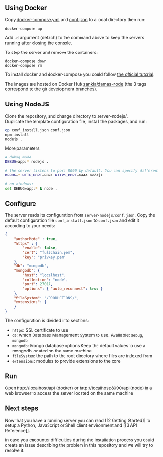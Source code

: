 ## Using Docker
Copy [docker-compose.yml](http://damas-software.org/docker/docker-compose.yml) and [conf.json](http://damas-software.org/docker/conf.json) to a local directory then run:

```shell
docker-compose up
```
Add `-d` argument (detach) to the command above to keep the servers running after closing the console.

To stop the server and remove the containers:
```shell
docker-compose down
docker-compose rm
```

To install docker and docker-compose you could follow [the official tutorial](https://docs.docker.com/compose/install).

The images are hosted on Docker Hub [zankia/damas-node](https://hub.docker.com/r/zankia/damas-node) (the 3 tags correspond to the git development branches).

## Using NodeJS
Clone the repository, and change directory to server-nodejs/.  
Duplicate the template configuration file, install the packages, and run:
```sh
cp conf_install.json conf.json
npm install
nodejs .
```
More parameters
```sh
# debug mode
DEBUG=app:* nodejs .

# the server listens to port 8090 by default. You can specify different ports and debug options
DEBUG=* HTTP_PORT=8091 HTTPS_PORT=8444 nodejs .

# on windows:
set DEBUG=app:* & node .
```

## Configure
The server reads its configuration from `server-nodejs/conf.json`. Copy the default configuration file `conf_install.json` to `conf.json` and edit it according to your needs:

```json
{                                                                                                                     
    "authorMode" : true,
    "https" : { 
        "enable": false,
        "cert": "fullchain.pem",
        "key": "privkey.pem"
    },  
    "db": "mongodb",
    "mongodb": {
        "host": "localhost",
        "collection": "node",
        "port": 27017,
        "options": { "auto_reconnect": true }
    },  
    "fileSystem": "/PRODUCTIONS/",
    "extensions": {
    }
}
```
The configuration is divided into sections:
* `https`: SSL certificate to use
* `db`: which Database Management System to use. Available: `debug`, `mongodb`
* `mongodb`: Mongo database options Keep the default values to use a mongodb located on the same machine
* `fileSystem`: the path to the root directory where files are indexed from
* `extensions`: modules to provide extensions to the core

## Run
Open http://localhost/api (docker) or http://localhost:8090/api (node) in a web browser to access the server located on the same machine

##  Next steps
Now that you have a running server you can read [[2 Getting Started]] to setup a Python, JavaScript or Shell client environment and [[3 API Reference]].

In case you encounter difficulties during the installation process you could create an issue describing the problem in this repository and we will try to resolve it.